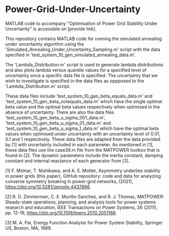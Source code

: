 # Power-Grid-Under-Uncertainty
MATLAB code to accompany "Optimisation of Power Grid Stability Under Uncertainty" is accessible  on [provide link].

This repository contains MATLAB code for running the simulated annealing under uncertainty algorithm using the 'Simulated_Annealing_Under_Uncertainty_Sampling.m' script with the data specified in 'test_system_10_gen_simulated_annealing_data.m'.

The 'Lambda_Distribution.m' script is used to generate lambda distributions and also plots lambda versus quantile values for a specified level of uncertainty once a specific data file is specified. The uncertainty that we wish to investigate is specified in the data files as oppposed to the 'Lambda_Distribution.m' script.

These data files include 'test_system_10_gen_beta_equals_data.m' and 'test_system_10_gen_beta_notequals_data.m' which have the single optimal beta value and the optimal beta values respectively when optimised in the absence of uncertainty. There are also the data files 'test_system_10_gen_beta_u_sigma_001_data.m', 'test_system_10_gen_beta_u_sigma_01_data.m' and 'test_system_10_gen_beta_u_sigma_1_data.m' which have the optimal beta values when optimised under uncertainty with an uncertainty level of 0.01, 0.1 and 1 respectively. These data files are adapted from the data provided by [1] with uncertainty included in each parameter. As mentioned in [1], these data files use the case39.m file from the MATPOWER toolbox that is found in [2]. The dynamic parameters include the inertia constant, damping constant and internal reactance of each generator from [3].

[1] F. Molnar, T. Nishikawa, and A. E. Motter, Asymmetry underlies stability in power grids (this paper), GitHub repository: code and data for analyzing converse symmetry breaking in power-grid networks, (2021), https://doi.org/10.5281/zenodo.4437866.

[2] R. D. Zimmerman, C. E. Murillo-Sanchez, and R. J. Thomas, MATPOWER: Steady-state operations, planning, and analysis tools for power systems research and education, IEEE Transactions on Power Systems, 26 (2011), pp. 12-19, https://doi.org/10.1109/tpwrs.2010.2051168.

[3] M. A. Pai, Energy Function Analysis for Power System Stability, Springer US, Boston, MA, 1989.
